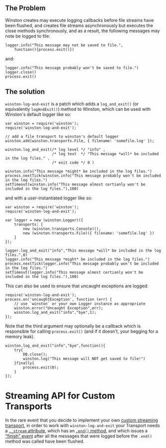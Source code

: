 
## The Problem

Winston creates may execute logging callbacks before file streams have
been flushed, and creates file streams asynchronously but executes the
close methods synchronously, and as a result, the following messages may
note be logged to file:

    logger.info("This message may not be saved to file.",
        function(){process.exit()})

and:

    logger.info("This message probably won't be saved to file.")
    logger.close()
    process.exit()

## The solution

`winston-log-and-exit` is a patch which adds a `log_and_exit()` (or
equivalently `logAndExit()`) method to Winston, which can be used
with Winston's default logger like so:

    var winston = require('winston');
    require('winston-log-and-exit');

    // add a file transport to winston's default logger
    winston.add(winston.transports.File, { filename: 'somefile.log' });

    winston.log_and_exit(/* log level */ "info" ,
                         /* log text  */ "This message *will* be included in the log files." ,
                         /* exit code */ 0 )

    winston.info("This message *might* be included in the log files.")
    process.nextTick(winston.info("This message probably won't be included in the log files.")
    setTimeout(winston.info("This message almost certianly won't be included in the log files."),100)

and with a user-instantiated logger like so:

    var winston = require('winston');
    require('winston-log-and-exit');

    var logger = new (winston.Logger)({
        transports: [
            new (winston.transports.Console)(),
            new (winston.transports.File)({ filename: 'somefile.log' })
        ]
    });

    logger.log_and_exit("info","This message *will* be included in the log files.",0)
    logger.info("This message *might* be included in the log files.")
    process.nextTick(logger.info("This message probably won't be included in the log files.")
    setTimeout(logger.info("This message almost certianly won't be included in the log files."),100)


This can also be used to ensure that uncaught exceptions are logged:

    require('winston-log-and-exit');
    process.on('uncaughtException', function (err) {
        // use `winston` or your own Logger instance as appropriate
        winston.error("Uncaught Exception",err);
        winston.log_and_exit("info","bye",1);
    });

Note that the third argument may optionally be a callback which is
responsible for calling `process.exit()` (and if it doesn't, your begging
for a memory leak).

    winston.log_and_exit("info","bye",function(){
        try{
            DB.close();
            winston.log("This message will NOT get saved to file!")
        }finally{
            process.exit(0);
        }
    });

# Streaming API for Custom Transports

In the rare event that you decide to implement your own [custom streaming
transport](https://github.com/winstonjs/winston#adding-custom-transports), 
in order to work with `winston-log-and-exit` your Transport needs a 
[`._stream` attribute](https://github.com/winstonjs/winston/issues/228), which has an
[`.end()` method](https://github.com/jdthorpe/winston-log-and-exit/blob/master/index.js#L24),
and which issues a ["finish" event](https://github.com/jdthorpe/winston-log-and-exit/blob/master/index.js#L15)
after all the messages that were logged before the `.end()` method was called have been flushed.
